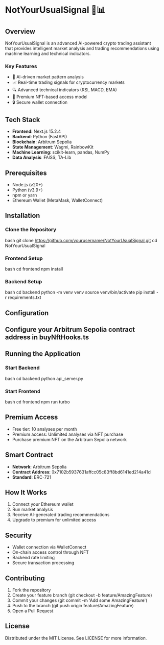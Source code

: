 # NotYourUsualSignal 🚀📊

## Overview

NotYourUsualSignal is an advanced AI-powered crypto trading assistant that provides intelligent market analysis and trading recommendations using machine learning and technical indicators.

### Key Features

- 🤖 AI-driven market pattern analysis
- 📈 Real-time trading signals for cryptocurrency markets
- 🔍 Advanced technical indicators (RSI, MACD, EMA)
- 💎 Premium NFT-based access model
- 🔒 Secure wallet connection

## Tech Stack

- **Frontend**: Next.js 15.2.4
- **Backend**: Python (FastAPI)
- **Blockchain**: Arbitrum Sepolia
- **State Management**: Wagmi, RainbowKit
- **Machine Learning**: scikit-learn, pandas, NumPy
- **Data Analysis**: FAISS, TA-Lib

## Prerequisites

- Node.js (v20+)
- Python (v3.9+)
- npm or yarn
- Ethereum Wallet (MetaMask, WalletConnect)

## Installation

### Clone the Repository

bash
git clone https://github.com/yourusername/NotYourUsualSignal.git
cd NotYourUsualSignal



### Frontend Setup

bash
cd frontend
npm install



### Backend Setup

bash
cd backend
python -m venv venv
source venv/bin/activate
pip install -r requirements.txt



## Configuration


## Configure your Arbitrum Sepolia contract address in buyNftHooks.ts

## Running the Application

### Start Backend

bash
cd backend
python api_server.py



### Start Frontend

bash
cd frontend
npm run turbo



## Premium Access

- Free tier: 10 analyses per month
- Premium access: Unlimited analyses via NFT purchase
- Purchase premium NFT on the Arbitrum Sepolia network

## Smart Contract

- **Network**: Arbitrum Sepolia
- **Contract Address**: 0x7102b5937631affcc05c83ff8bd6141ed214a41d
- **Standard**: ERC-721

## How It Works

1. Connect your Ethereum wallet
2. Run market analysis
3. Receive AI-generated trading recommendations
4. Upgrade to premium for unlimited access

## Security

- Wallet connection via WalletConnect
- On-chain access control through NFT
- Backend rate limiting
- Secure transaction processing

## Contributing

1. Fork the repository
2. Create your feature branch (git checkout -b feature/AmazingFeature)
3. Commit your changes (git commit -m 'Add some AmazingFeature')
4. Push to the branch (git push origin feature/AmazingFeature)
5. Open a Pull Request

## License

Distributed under the MIT License. See LICENSE for more information.
